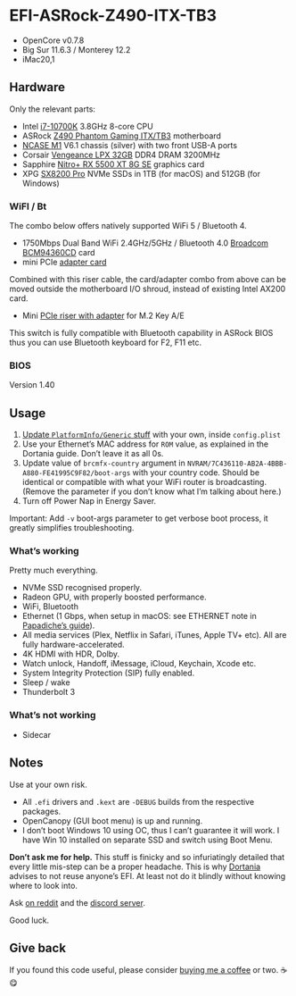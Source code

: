 # EFI-ASRock-Z490-ITX-TB3

- OpenCore v0.7.8
- Big Sur 11.6.3 / Monterey 12.2
- iMac20,1

## Hardware

Only the relevant parts:

* Intel [i7-10700K](https://ark.intel.com/content/www/us/en/ark/products/199335/intel-core-i7-10700k-processor-16m-cache-up-to-5-10-ghz.html) 3.8GHz 8-core CPU
* ASRock [Z490 Phantom Gaming ITX/TB3](https://www.asrock.com/mb/Intel/Z490%20Phantom%20Gaming-ITXTB3/index.asp) motherboard
* [NCASE M1](https://ncases.com/products/m1) V6.1 chassis (silver) with two front USB-A ports
* Corsair [Vengeance LPX 32GB](https://www.corsair.com/ww/en/Categories/Products/Memory/VENGEANCE-LPX/p/CMK32GX4M2D3200C16) DDR4 DRAM 3200MHz
* Sapphire [Nitro+ RX 5500 XT 8G SE](https://www.sapphiretech.com/en/consumer/nitro-radeon-rx-5500-xt-se-8g-gddr6) graphics card
* XPG [SX8200 Pro](https://www.xpg.com/us/feature/583/) NVMe SSDs in 1TB (for macOS) and 512GB (for Windows)

### WiFI / Bt

The combo below offers natively supported WiFi 5 / Bluetooth 4.

- 1750Mbps Dual Band WiFi 2.4GHz/5GHz / Bluetooth 4.0 [Broadcom BCM94360CD](https://www.aliexpress.com/item/1750Mbps-Dual-Band-WiFi-Bluetooth-Card-2-4GHz-5GHz-BT-4-0-Broadcom-BCM94360CD-Wireless-Module/32974196141.html) card
- mini PCIe [adapter card](https://www.aliexpress.com/item/MINI-PCI-E-Adapter-Converter-to-wireless-wifi-card-BCM94360CD-BCM94331CD-BCM94360CS-BCM94360CS2-module-for-macbook/32256494722.html)

Combined with this riser cable, the card/adapter combo from above can be moved outside the motherboard I/O shroud, instead of existing Intel AX200 card.

- Mini [PCIe riser with adapter](https://www.aliexpress.com/item/BCM94360CD-BCM94360CS2-BCM943224PCIEBT2-Card-To-M-2-Key-A-E-Cable-For-Mac-OS-and-and/4000286967003.html) for M.2 Key A/E

This switch is fully compatible with Bluetooth capability in ASRock BIOS thus you can use Bluetooth keyboard for F2, F11 etc.

### BIOS

Version 1.40

## Usage

1. [Update `PlatformInfo/Generic` stuff](https://dortania.github.io/OpenCore-Post-Install/universal/iservices.html#generate-a-new-serial) with your own, inside `config.plist`
2. Use your Ethernet’s MAC address for `ROM` value, as explained in the Dortania guide. Don’t leave it as all 0s.
3. Update value of `brcmfx-country` argument in `NVRAM/7C436110-AB2A-4BBB-A880-FE41995C9F82/boot-args` with your country code. Should be identical or compatible with what your WiFi router is broadcasting. (Remove the parameter if you don’t know what I’m talking about here.)
4. Turn off Power Nap in Energy Saver.

Important: Add `-v` boot-args parameter to get verbose boot process, it greatly simplifies troubleshooting.

### What’s working

Pretty much everything.

- NVMe SSD recognised properly.
- Radeon GPU, with properly boosted performance.
- WiFi, Bluetooth
- Ethernet (1 Gbps, when setup in macOS: see ETHERNET note in [Papadiche’s guide](https://www.reddit.com/r/hackintosh/comments/i3pega/z490_itx_guide/)).
- All media services (Plex, Netflix in Safari, iTunes, Apple TV+ etc). All are fully hardware-accelerated.
- 4K HDMI with HDR, Dolby.
- Watch unlock, Handoff, iMessage, iCloud, Keychain, Xcode etc.
- System Integrity Protection (SIP) fully enabled.
- Sleep / wake
- Thunderbolt 3

### What’s not working

- Sidecar

## Notes

Use at your own risk. 

- All `.efi` drivers and `.kext` are `-DEBUG` builds from the respective packages. 
- OpenCanopy (GUI boot menu) is up and running.
- I don’t boot Windows 10 using OC, thus I can’t guarantee it will work. I have Win 10 installed on separate SSD and switch using Boot Menu.

**Don’t ask me for help.** This stuff is finicky and so infuriatingly detailed that every little mis-step can be a proper headache. This is why [Dortania](https://dortania.github.io) advises to not reuse anyone’s EFI. At least not do it blindly without knowing where to look into. 

Ask [on reddit](https://www.reddit.com/r/hackintosh/) and the [discord server](https://discord.gg/Wxam8aH).

Good luck.

## Give back

If you found this code useful, please consider [buying me a coffee](https://www.buymeacoffee.com/radianttap) or two. ☕️😋
